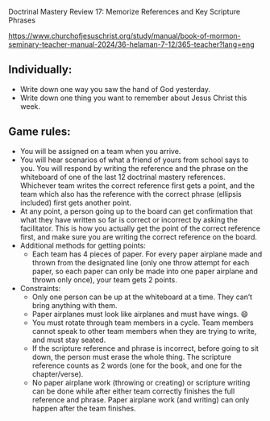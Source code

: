 Doctrinal Mastery Review 17: Memorize References and Key Scripture Phrases



https://www.churchofjesuschrist.org/study/manual/book-of-mormon-seminary-teacher-manual-2024/36-helaman-7-12/365-teacher?lang=eng

## Individually: 
- Write down one way you saw the hand of God yesterday.
- Write down one thing you want to remember about Jesus Christ this week.


## Game rules:
- You will be assigned on a team when you arrive.
- You will hear scenarios of what a friend of yours from school says to you. You will respond by writing the reference and the phrase on the whiteboard of one of the last 12 doctrinal mastery references. Whichever team writes the correct reference first gets a point, and the team which also has the reference with the correct phrase (ellipsis included) first gets another point. 
- At any point, a person going up to the board can get confirmation that what they have written so far is correct or incorrect by asking the facilitator. This is how you actually get the point of the correct reference first, and make sure you are writing the correct reference on the board.
- Additional methods for getting points: 
   - Each team has 4 pieces of paper. For every paper airplane made and thrown from the designated line (only one throw attempt for each paper, so each paper can only be made into one paper airplane and thrown only once), your team gets 2 points. 
- Constraints:
   - Only one person can be up at the whiteboard at a time. They can’t bring anything with them. 
   - Paper airplanes must look like airplanes and must have wings. :smile: 
   - You must rotate through team members in a cycle. Team members cannot speak to other team members when they are trying to write, and must stay seated. 
   - If the scripture reference and phrase is incorrect, before going to sit down, the person must erase the whole thing. The scripture reference counts as 2 words (one for the book, and one for the chapter/verse).
   - No paper airplane work (throwing or creating) or scripture writing can be done while after either team correctly finishes the full reference and phrase. Paper airplane work (and writing) can only happen after the team finishes.
